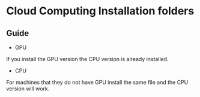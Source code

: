 # Cloud Computing Installation folders

## Guide

* GPU

If you install the GPU version the CPU version is already installed. 

* CPU

For machines that they do not have GPU install the same file and the CPU version will work.

